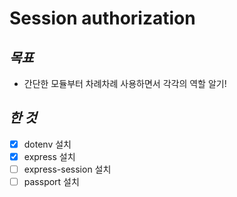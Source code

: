 # Session authorization
## _목표_
* 간단한 모듈부터 차례차례 사용하면서 각각의 역할 알기!

## _한 것_
- [x] dotenv 설치
- [x] express 설치
- [ ] express-session 설치
- [ ] passport 설치

